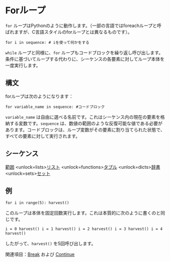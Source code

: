 # Forループ
`for` ループはPythonのように動作します。（一部の言語ではforeachループと呼ばれますが、C言語スタイルのforループとは異なるものです）。

`for i in sequence:
	# iを使って何かをする`

`while` ループと同様に、`for` ループもコードブロックを繰り返し呼び出します。条件に基づいてループする代わりに、シーケンスの各要素に対してループ本体を一度実行します。

## 構文
forループは次のようになります：

`for variable_name in sequence:
	#コードブロック`

`variable_name` は自由に選べる名前です。これはシーケンス内の現在の要素を格納する変数です。`sequence` は、数値の範囲のような反復可能な値である必要があります。コードブロックは、ループ変数がその要素に割り当てられた状態で、すべての要素に対して実行されます。

## シーケンス
[範囲](functions/range)      <unlock=lists>[リスト](docs/scripting/lists.md)      </unlock><unlock=functions>[タプル](docs/scripting/tuples.md)      </unlock><unlock=dicts>[辞書](docs/scripting/dicts.md)      </unlock><unlock=sets>[セット](docs/scripting/sets.md)</unlock>

## 例
`for i in range(5):
    harvest()`

このループは本体を固定回数実行します。これは本質的に次のように書くのと同じです。

`i = 0
harvest()
i = 1
harvest()
i = 2
harvest()
i = 3
harvest()
i = 4
harvest()`

したがって、`harvest()` を5回呼び出します。

関連項目：[Break](docs/scripting/break.md) および [Continue](docs/scripting/continue.md)